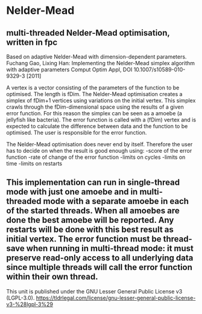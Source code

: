# Nelder-Mead
multi-threaded Nelder-Mead optimisation, written in fpc
 ----------------------------------------------------
 Based on adaptive Nelder-Mead with dimension-dependent parameters.
 Fuchang Gao, Lixing Han: Implementing the Nelder-Mead simplex algorithm with adaptive parameters
 Comput Optim Appl, DOI 10.1007/s10589-010-9329-3 [2011]

 A vertex is a vector consisting of the parameters of the function to be optimised. The length is fDim.
 The Nelder-Mead optimisation creates a simplex of fDim+1 vertices using variations on the initial vertex.
 This simplex crawls through the fDim-dimensional space using the results of a given error function.
 For this reason the simplex can be seen as a amoebe (a jellyfish like bacteria).
 The error function is called with a (fDim) vertex and is expected to calculate the difference between
 data and the function to be optimised. The user is responsible for the error function.

 The Nelder-Mead optimisation does never end by itself. Therefore the user has to decide on when
 the result is good enough using:
 -score of the error function
 -rate of change of the error function
 -limits on cycles
 -limits on time
 -limits on restarts

 This implementation can run in single-thread mode with just one amoebe and in multi-threaded mode with
 a separate amoebe in each of the started threads. When all amoebes are done the best amoebe will be reported.
 Any restarts will be done with this best result as initial vertex.
 The error function must be thread-save when running in multi-thread mode: it must preserve read-only access
 to all underlying data since multiple threads will call the error function within their own thread.
 ---
 This unit is published under the GNU Lesser General Public License v3 (LGPL-3.0).
 https://tldrlegal.com/license/gnu-lesser-general-public-license-v3-%28lgpl-3%29
